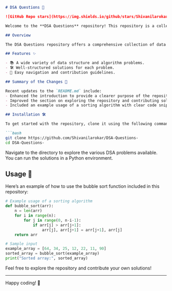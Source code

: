 ```markdown
# DSA Questions 🤖

![GitHub Repo stars](https://img.shields.io/github/stars/Shivanilarokar/DSA-Questions-) ![GitHub forks](https://img.shields.io/github/forks/Shivanilarokar/DSA-Questions-) ![GitHub issues](https://img.shields.io/github/issues/Shivanilarokar/DSA-Questions-)

Welcome to the **DSA Questions** repository! This repository is a collection of data structures and algorithms problems along with well-structured solutions designed to help you improve your coding skills. It serves as a valuable resource for both beginners and experienced developers looking to practice their problem-solving abilities.

## Overview

The DSA Questions repository offers a comprehensive collection of data structure and algorithm problems for practice and learning.

## Features ✨

- 📚 A wide variety of data structure and algorithm problems.
- 🛠️ Well-structured solutions for each problem.
- 📑 Easy navigation and contribution guidelines.

## Summary of the Changes 💖

Recent updates to the `README.md` include:
- Enhanced the introduction to provide a clearer purpose of the repository.
- Improved the section on exploring the repository and contributing solutions.
- Included an example usage of a sorting algorithm with clear code snippets.

## Installation 🛠️

To get started with the repository, clone it using the following command:

```bash
git clone https://github.com/Shivanilarokar/DSA-Questions-
cd DSA-Questions-
```

Navigate to the directory to explore the various DSA problems available. You can run the solutions in a Python environment.

## Usage 📖

Here’s an example of how to use the bubble sort function included in this repository:

```python
# Example usage of a sorting algorithm
def bubble_sort(arr):
    n = len(arr)
    for i in range(n):
        for j in range(0, n-i-1):
            if arr[j] > arr[j+1]:
                arr[j], arr[j+1] = arr[j+1], arr[j]
    return arr

# Sample input
example_array = [64, 34, 25, 12, 22, 11, 90]
sorted_array = bubble_sort(example_array)
print("Sorted array:", sorted_array)
```

Feel free to explore the repository and contribute your own solutions!

---

Happy coding! 🎉
```